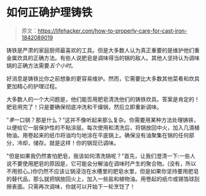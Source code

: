 # 如何正确护理铸铁

> 原文：<https://lifehacker.com/how-to-properly-care-for-cast-iron-1842089019>

铸铁是严肃的家庭厨师最喜欢的工具。但是大多数人认为真正重要的是维护他们重金属炊具的正确方法。有些人说肥皂是调味得当的锅的敌人。其他人坚持认为调味锅的正确方法需要*五个小时*。

好消息是铸铁比你之前想象的更容易维护。然而，它需要比大多数其他菜肴和炊具更加精心的护理过程。

大多数人的一个大问题是，他们能否用肥皂清洗他们的铸铁炊具。答案是肯定的！肥皂用完了！只是要确保彻底冲洗和干燥锅，然后立即重新调味。

”*季*一口锅？那是什么？”这并不像听起来那么复杂。你需要用某种方法处理铸铁，以便给它一层保护性的不粘涂层。每次使用和清洗后，将锅放回中火，加入几滴植物油。用卷起来的纸巾将油均匀地涂在平底锅上。确保没有油聚集在锅的任何部分，冷却，储存。就是这样！你的锅现已调味。

"但是如果我仍然害怕肥皂，我该如何清洗锅呢？"首先，让我们澄清一下:一些人说不要使用肥皂的原因是，它可能会分解油在调味时产生的聚合物。(没有，所以不用担心。)你仍然不应该让锅浸泡在水槽里的肥皂水里，但是如果你坚持要用肥皂的替代品，那么就把锅放回火上，加入一些盐和植物油。用卷起的纸巾或锡箔球刮擦表面。只需再次调味，你就可以开始下一轮烹饪了！